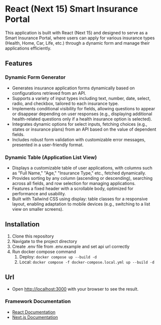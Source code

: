 # React (Next 15) Smart Insurance Portal

This application is built with React (Next 15) and designed to serve as a Smart Insurance Portal, where users can apply for various insurance types (Health, Home, Car, Life, etc.) through a dynamic form and manage their applications efficiently.

## Features

### Dynamic Form Generator
- Generates insurance application forms dynamically based on configurations retrieved from an API.
- Supports a variety of input types including text, number, date, select, radio, and checkbox, tailored to each insurance type.
- Implements conditional visibility for fields, allowing questions to appear or disappear depending on user responses (e.g., displaying additional health-related questions only if a health insurance option is selected).
- Integrates dynamic options for select inputs, fetching choices (e.g., states or insurance plans) from an API based on the value of dependent fields.
- Includes robust form validation with customizable error messages, presented in a user-friendly format.

### Dynamic Table (Application List View)
- Displays a customizable table of user applications, with columns such as "Full Name," "Age," "Insurance Type," etc., fetched dynamically.
- Provides sorting by any column (ascending or descending), searching across all fields, and row selection for managing applications.
- Features a fixed header with a scrollable body, optimized for performance and usability.
- Built with Tailwind CSS using display: table classes for a responsive layout, enabling adaptation to mobile devices (e.g., switching to a list view on smaller screens).

## Installation

1. Clone this repository
2. Navigate to the project directory
3. Create .env file from .env.example and set api url correctly
4. Run docker compose command
    1. Deploy: `docker compose up --build -d`
    2. Local: `docker compose -f docker-compose.local.yml up --build -d`

## Url
- Open [http://localhost:3000](http://localhost:3000) with your browser to see the result.

### Framework Documentation

- [React Documentation](https://react.dev/reference/react)
- [Next.js Documentation](https://nextjs.org/docs)